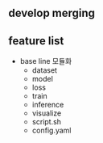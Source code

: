 ## develop merging

## feature list
- base line 모듈화 
    - dataset
    - model
    - loss
    - train
    - inference
    - visualize
    - script.sh
    - config.yaml

